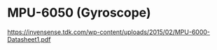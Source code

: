# MPU-6050 (Gyroscope)
https://invensense.tdk.com/wp-content/uploads/2015/02/MPU-6000-Datasheet1.pdf
